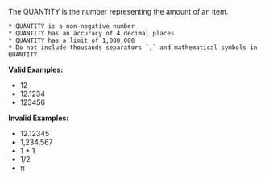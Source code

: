 <!-- markdownlint-disable-file first-line-h1 -->
The QUANTITY is the number representing the amount of an item.

```info
* QUANTITY is a non-negative number
* QUANTITY has an accuracy of 4 decimal places
* QUANTITY has a limit of 1,000,000
* Do not include thousands separators `,` and mathematical symbols in QUANTITY
```

**Valid Examples:**

* 12
* 12.1234
* 123456

**Invalid Examples:**

* 12.12345
* 1,234,567
* 1 + 1
* 1/2
* π
